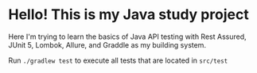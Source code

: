# Hello! This is my Java study project

Here I'm trying to learn the basics of Java API testing
with Rest Assured, JUnit 5, Lombok, Allure, and Graddle as my building system.

Run `./gradlew test` to execute all tests that are located in ``src/test``


